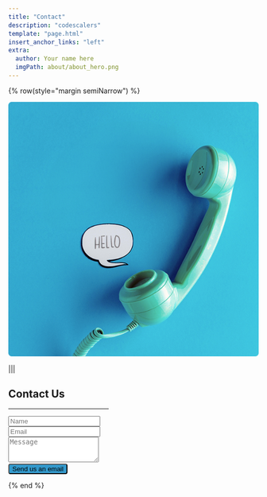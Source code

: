 ```yaml
---
title: "Contact"
description: "codescalers"
template: "page.html"
insert_anchor_links: "left"
extra:
  author: Your name here
  imgPath: about/about_hero.png
---
```


<div class="container mx-auto">
  {% row(style="margin semiNarrow") %}
  
  ![Image](contact_hero.png#mx-auto)
  
  |||
  
  <div>
    <h2 class="blue font-bold">Contact Us</h2>
    <hr class="mb-4" style="border-width: 1px; width:40%; border-color: #3399CC;">
  
  <form class="w-full mt-10 contact_form" method="POST" name="contact_form" action="https://formspree.io/f/mknykkel">
      <div class="alert" style="display: none;"></div>
      <input type="hidden" name="_next" value="/thanks" />
      <input type="hidden" name="smtp_key" value="None" />
      <input type="hidden" name="receiver_email" value="info@codescalers.com" />
      <input type="hidden" name="format" value="json" />
      <input type="hidden" name="subject" value="About CodeScalers.com" />
      <input type="hidden" name="g-recaptcha-response" id="recaptchaResponse" />
      
  <div style="display: none;">
        <input type="text" id="honeypot" name="honeypot" />
  </div>
      
   <div class="form-group mb-6">
        <input name="sender_name" required placeholder="Name" class="form-control input-lg w-full px-3 py-3 text-sm font-normal text-gray-700 bg-white border border-solid border-gray-300 rounded focus:text-gray-700 focus:bg-white focus:border-blue-600 focus:outline-none" type="text" />
      </div>
      
  <div class="form-group mb-6">
        <input name="sender_email" required placeholder="Email" class="form-control input-lg w-full px-3 py-3 text-sm font-normal text-gray-700 bg-white border border-solid border-gray-300 rounded focus:text-gray-700 focus:bg-white focus:border-blue-600 focus:outline-none" type="email" />
      </div>
      
  <div class="form-group mb-6">
        <textarea name="body" required rows="3" placeholder="Message" class="form-control input-lg w-full px-3 py-1.5 text-sm font-normal text-gray-700 bg-white border border-solid border-gray-300 rounded focus:text-gray-700 focus:bg-white focus:border-blue-600 focus:outline-none"></textarea>
      </div>

 <!-- Google reCAPTCHA -->
  <div class="g-recaptcha mb-5" id="recaptcha" data-sitekey="6LeAPnoiAAAAABs17G2rCXwkr9mzYRbTy7hXVuUC"></div>
      
   <button type="submit" class="text-white apply w-full my-4" data-loading-text="Sending...">
        Send us an email
      </button>
    </form>
  </div>
  
  {% end %}
</div>

<!-- Load Google reCAPTCHA -->
<script src="https://www.google.com/recaptcha/api.js" async defer></script>

<!-- JavaScript for Form Validation -->
<script>
  document.addEventListener("DOMContentLoaded", function () {
    const form = document.querySelector(".contact_form");
    form.addEventListener("submit", function (event) {
      const recaptchaResponse = grecaptcha.getResponse();
      if (!recaptchaResponse) {
        event.preventDefault();
        alert("Please complete the reCAPTCHA verification.");
      }
    });
  });
</script>

<style scoped>
  .apply {
    background-color: #3399CC !important;
    border-radius: 4px !important;
  }
  .apply:hover {
    background-color: #54b0df !important;
  }
</style>
